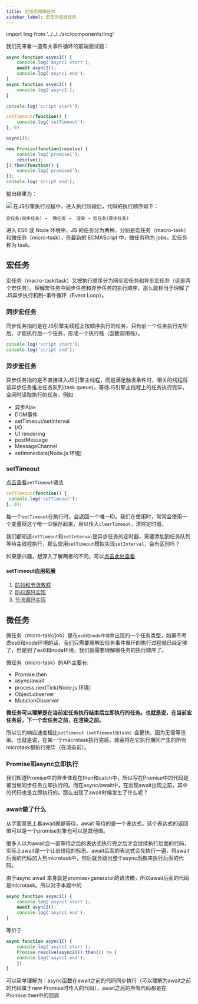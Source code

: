```yaml
---
title: 宏任务和微任务
sidebar_label: 宏任务和微任务
---
```


import Img from '../../../src/components/Img'

我们先来看一道有关事件循环的前端面试题：

```js
async function async1() {
    console.log('async1 start');
    await async2();
    console.log('async1 end');
}
async function async2() {
    console.log('async2');
}

console.log('script start');

setTimeout(function() {
    console.log('setTimeout');
}, 0)

async1();

new Promise(function(resolve) {
    console.log('promise1');
    resolve();
}).then(function() {
    console.log('promise2');
});
console.log('script end');
```

输出结果为：

<Img w="160" align="left" src='https://cosmos-x.oss-cn-hangzhou.aliyuncs.com/image89.png'/>

在JS引擎执行过程中，进入执行阶段后，代码的执行顺序如下：

```text
宏任务(同步任务) →  微任务 →  渲染 → 宏任务(异步任务)
```

进入 ES6 或 Node 环境中，JS 的任务分为两种，分别是宏任务（macro-task）和微任务（micro-task），在最新的 ECMAScript 中，微任务称为 jobs，宏任务称为 task。

## 宏任务

宏任务（macro-task/task）又按执行顺序分为同步宏任务和异步宏任务（这是两个宏任务）。理解宏任务中同步任务和异步任务的执行顺序，那么就相当于理解了JS异步执行机制–事件循环（Event Loop）。

### 同步宏任务

同步任务指的是在JS引擎主线程上按顺序执行的任务，只有前一个任务执行完毕后，才能执行后一个任务，形成一个执行栈（函数调用栈）。

```js
console.log('script start');
console.log('script end');
```

### 异步宏任务

异步任务指的是不直接进入JS引擎主线程，而是满足触发条件时，相关的线程将该异步任务推进任务队列(task queue)，等待JS引擎主线程上的任务执行完毕，空闲时读取执行的任务，例如

- 异步Ajax
- DOM事件
- setTimeout/setInterval
- I/O
- UI rendering
- postMessage
- MessageChannel
- setImmediate(Node.js 环境)

### setTimeout

[点击查看](https://developer.mozilla.org/zh-CN/docs/Web/API/Window/setTimeout)`setTimeout`语法

```js
setTimeout(function() {
 console.log('setTimeout');
}, 0);
```

每一个`setTimeout`在执行时，会返回一个唯一ID。我们在使用时，常常会使用一个变量将这个唯一ID保存起来，用以传入`clearTimeout`，清除定时器。

我们都知道`setTimeout`和`setInterval`是异步任务的定时器，需要添加到任务队列等待主线程执行，那么使用`setTimeout`模拟实现`setInterval`，会有区别吗？

如果感兴趣，想深入了解两者的不同，可以[点击此处查看](https://thinkbucket.github.io/docsite/blog/setTimeout-or-setInterval)

#### setTimeout应用拓展

1. [防抖和节流教程](https://css-tricks.com/debouncing-throttling-explained-examples/)
2. [防抖源码实现](https://github.com/ThinkBucket/codebox/blob/master/src/debounce.js)
3. [节流源码实现](https://github.com/ThinkBucket/codebox/blob/master/src/throttle.js)

## 微任务

微任务（micro-task/job）是在`es6和node环境`中出现的一个任务类型，如果不考虑es6和node环境的话，我们只需要理解宏任务事件循环的执行过程就已经足够了，但是到了es6和node环境，我们就需要理解微任务的执行顺序了。

微任务（micro-task）的API主要有:

- Promise.then
- async/await
- process.nextTick(Node.js 环境)
- Object.observer
- MutationObserver

**微任务可以理解是在当前宏任务执行结束后立即执行的任务。也就是说，在当前宏任务后，下一个宏任务之前，在渲染之前。**

所以它的响应速度相比`setTimeout（setTimeout是task）`会更快，因为无需等渲染。也就是说，在某一个macrotask执行完后，就会将在它执行期间产生的所有microtask都执行完毕（在渲染前）。

### Promise和async立即执行

我们知道Promise中的异步体现在then和catch中，所以写在Promise中的代码是被当做同步任务立即执行的。而在async/await中，在出现await出现之前，其中的代码也是立即执行的。那么出现了await时候发生了什么呢？

### await做了什么

从字面意思上看await就是等待，await 等待的是一个表达式，这个表达式的返回值可以是一个promise对象也可以是其他值。

很多人以为await会一直等待之后的表达式执行完之后才会继续执行后面的代码，实际上await是一个让出线程的标志。await后面的表达式会先执行一遍，将await后面的代码加入到microtask中，然后就会跳出整个async函数来执行后面的代码。

由于async await 本身就是promise+generator的语法糖，所以await后面的代码是microtask。所以对于本题中的

```js
async function async1() {
    console.log('async1 start');
    await async2();
    console.log('async1 end');
}

```

等价于

```js
async function async1() {
    console.log('async1 start');
    Promise.resolve(async2()).then(() => {
    console.log('async1 end');
    })
}
```

可以简单理解为：async函数在await之前的代码同步执行（可以理解为await之前的代码属于new Promise时传入的代码），await之后的所有代码都是在Promise.then中的回调
